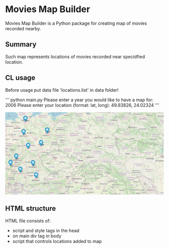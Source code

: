# Movies Map Builder

Movies Map Builder is a Python package for creating map of movies recorded nearby.

## Summary

Such map represents locations of movies recorded near specidfied location.

## CL usage

Before usage put data file 'locations.list' in  data folder!

'''
python main.py
Please enter a year you would like to have a map for: 2006
Please enter your location (format: lat, long): 49.83826, 24.02324
'''

![Example of map](./images/map_example.png)

## HTML structure

HTML file consists of:
 - script and style tags in the head
 - on main div tag in body
 - script that controls locations added to map
